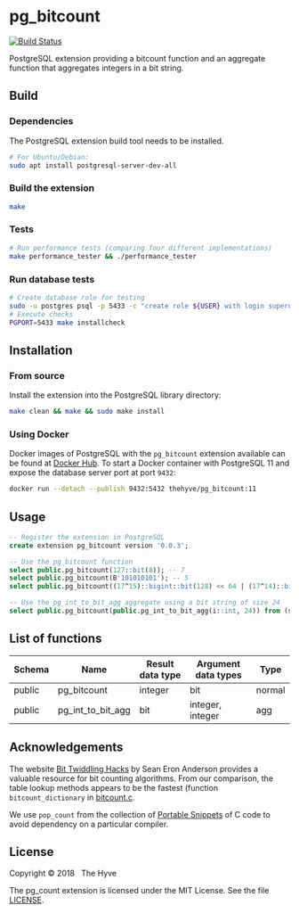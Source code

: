 # pg_bitcount
[![Build Status](https://travis-ci.org/thehyve/pg_bitcount.svg?branch=master)](https://travis-ci.org/thehyve/pg_bitcount/branches)

PostgreSQL extension providing a bitcount function and an aggregate function that aggregates integers in a bit string.


## Build

### Dependencies

The PostgreSQL extension build tool needs to be installed.
```bash
# For Ubuntu/Debian:
sudo apt install postgresql-server-dev-all
```

### Build the extension

```bash
make
```


### Tests
```bash
# Run performance tests (comparing four different implementations)
make performance_tester && ./performance_tester
```

### Run database tests
```bash
# Create database role for testing
sudo -u postgres psql -p 5433 -c "create role ${USER} with login superuser" 
# Execute checks
PGPORT=5433 make installcheck
```


## Installation

### From source

Install the extension into the PostgreSQL library directory:

```bash
make clean && make && sudo make install
```

### Using Docker

Docker images of PostgreSQL with the `pg_bitcount` extension available
can be found at [Docker Hub](https://hub.docker.com/r/thehyve/pg_bitcount).
To start a Docker container with PostgreSQL 11 and expose
the database server port at port `9432`:
```bash
docker run --detach --publish 9432:5432 thehyve/pg_bitcount:11
```


## Usage

```sql
-- Register the extension in PostgreSQL
create extension pg_bitcount version '0.0.3';

-- Use the pg_bitcount function
select public.pg_bitcount(127::bit(8)); -- 7
select public.pg_bitcount(B'101010101'); -- 5 
select public.pg_bitcount((17^15)::bigint::bit(128) << 64 | (17^14)::bigint::bit(128)); -- 58

-- Use the pg_int_to_bit_agg aggregate using a bit string of size 24
select public.pg_bitcount(public.pg_int_to_bit_agg(i::int, 24)) from (select generate_series(2, 8) as i) data; -- 7
```

## List of functions

 Schema |    Name           | Result data type | Argument data types |  Type  
--------|-------------------|------------------|---------------------|--------
 public | pg_bitcount       | integer          | bit                 | normal
 public | pg_int_to_bit_agg | bit              | integer, integer    | agg


## Acknowledgements

The website [Bit Twiddling Hacks](http://graphics.stanford.edu/~seander/bithacks.html#CountBitsSetNaive)
by Sean Eron Anderson provides a valuable resource for bit counting algorithms.
From our comparison, the table lookup methods appears to be the fastest
(function `bitcount_dictionary` in [bitcount.c](src/bitcount.c).

We use `pop_count` from the collection of [Portable Snippets](https://github.com/nemequ/portable-snippets) of C code
to avoid dependency on a particular compiler.

 
## License

Copyright &copy; 2018 &nbsp; The Hyve

The pg_count extension is licensed under the MIT License. See the file [LICENSE](LICENSE).
